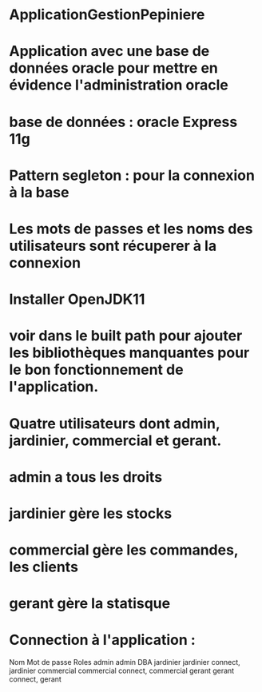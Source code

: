 # ApplicationGestionPepiniere
# Application avec une base de données oracle pour mettre en évidence l'administration oracle 
# base de données : oracle Express 11g
# Pattern segleton : pour la connexion à la base
# Les mots de passes et les noms des utilisateurs sont récuperer à la connexion
# Installer OpenJDK11
# voir dans le built path pour ajouter les bibliothèques manquantes pour le bon fonctionnement de l'application.
# Quatre utilisateurs dont admin, jardinier, commercial et gerant.
# admin a tous les droits
# jardinier gère les stocks
# commercial gère les commandes, les clients
# gerant gère la statisque 
# Connection à l'application :

Nom                          Mot de passe         Roles
admin                       admin               DBA
jardinier                   jardinier           connect, jardinier
commercial                  commercial          connect, commercial
gerant                      gerant              connect, gerant
